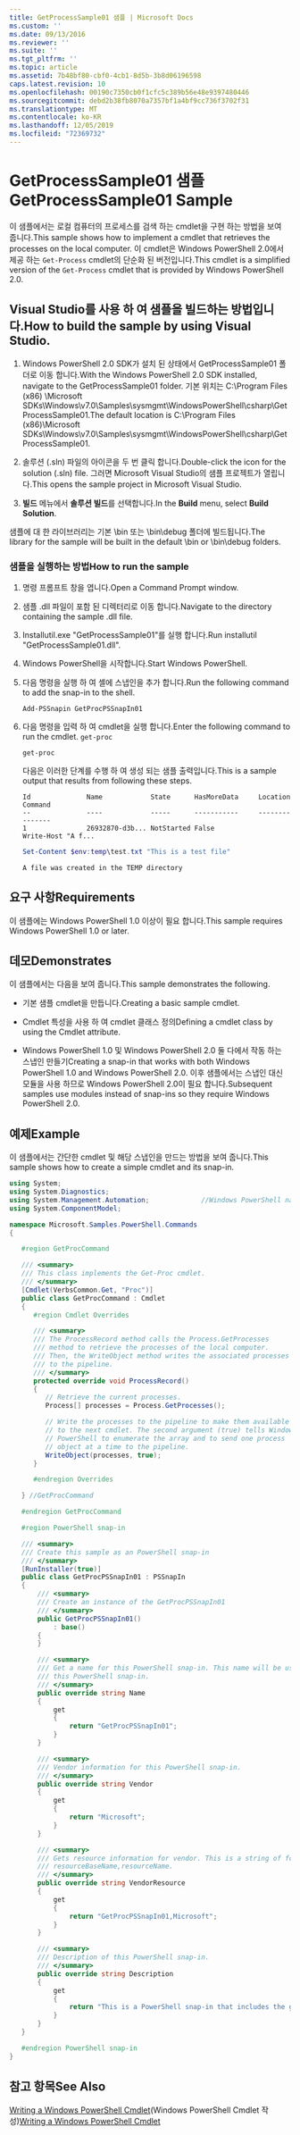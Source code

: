 ```yaml
---
title: GetProcessSample01 샘플 | Microsoft Docs
ms.custom: ''
ms.date: 09/13/2016
ms.reviewer: ''
ms.suite: ''
ms.tgt_pltfrm: ''
ms.topic: article
ms.assetid: 7b48bf80-cbf0-4cb1-8d5b-3b8d06196598
caps.latest.revision: 10
ms.openlocfilehash: 00190c7350cb0f1cfc5c389b56e48e9397480446
ms.sourcegitcommit: debd2b38fb8070a7357bf1a4bf9cc736f3702f31
ms.translationtype: MT
ms.contentlocale: ko-KR
ms.lasthandoff: 12/05/2019
ms.locfileid: "72369732"
---
```

# <a name="getprocesssample01-sample"></a><span data-ttu-id="cd777-102">GetProcessSample01 샘플</span><span class="sxs-lookup"><span data-stu-id="cd777-102">GetProcessSample01 Sample</span></span>

<span data-ttu-id="cd777-103">이 샘플에서는 로컬 컴퓨터의 프로세스를 검색 하는 cmdlet을 구현 하는 방법을 보여 줍니다.</span><span class="sxs-lookup"><span data-stu-id="cd777-103">This sample shows how to implement a cmdlet that retrieves the processes on the local computer.</span></span> <span data-ttu-id="cd777-104">이 cmdlet은 Windows PowerShell 2.0에서 제공 하는 `Get-Process` cmdlet의 단순화 된 버전입니다.</span><span class="sxs-lookup"><span data-stu-id="cd777-104">This cmdlet is a simplified version of the `Get-Process` cmdlet that is provided by Windows PowerShell 2.0.</span></span>

## <a name="how-to-build-the-sample-by-using-visual-studio"></a><span data-ttu-id="cd777-105">Visual Studio를 사용 하 여 샘플을 빌드하는 방법입니다.</span><span class="sxs-lookup"><span data-stu-id="cd777-105">How to build the sample by using Visual Studio.</span></span>

1. <span data-ttu-id="cd777-106">Windows PowerShell 2.0 SDK가 설치 된 상태에서 GetProcessSample01 폴더로 이동 합니다.</span><span class="sxs-lookup"><span data-stu-id="cd777-106">With the Windows PowerShell 2.0 SDK installed, navigate to the GetProcessSample01 folder.</span></span> <span data-ttu-id="cd777-107">기본 위치는 C:\Program Files (x86) \Microsoft SDKs\Windows\v7.0\Samples\sysmgmt\WindowsPowerShell\csharp\GetProcessSample01.</span><span class="sxs-lookup"><span data-stu-id="cd777-107">The default location is C:\Program Files (x86)\Microsoft SDKs\Windows\v7.0\Samples\sysmgmt\WindowsPowerShell\csharp\GetProcessSample01.</span></span>

2. <span data-ttu-id="cd777-108">솔루션 (.sln) 파일의 아이콘을 두 번 클릭 합니다.</span><span class="sxs-lookup"><span data-stu-id="cd777-108">Double-click the icon for the solution (.sln) file.</span></span> <span data-ttu-id="cd777-109">그러면 Microsoft Visual Studio의 샘플 프로젝트가 열립니다.</span><span class="sxs-lookup"><span data-stu-id="cd777-109">This opens the sample project in Microsoft Visual Studio.</span></span>

3. <span data-ttu-id="cd777-110">**빌드** 메뉴에서 **솔루션 빌드**를 선택합니다.</span><span class="sxs-lookup"><span data-stu-id="cd777-110">In the **Build** menu, select **Build Solution**.</span></span>

  <span data-ttu-id="cd777-111">샘플에 대 한 라이브러리는 기본 \bin 또는 \bin\debug 폴더에 빌드됩니다.</span><span class="sxs-lookup"><span data-stu-id="cd777-111">The library for the sample will be built in the default \bin or \bin\debug folders.</span></span>

### <a name="how-to-run-the-sample"></a><span data-ttu-id="cd777-112">샘플을 실행하는 방법</span><span class="sxs-lookup"><span data-stu-id="cd777-112">How to run the sample</span></span>

1. <span data-ttu-id="cd777-113">명령 프롬프트 창을 엽니다.</span><span class="sxs-lookup"><span data-stu-id="cd777-113">Open a Command Prompt window.</span></span>

2. <span data-ttu-id="cd777-114">샘플 .dll 파일이 포함 된 디렉터리로 이동 합니다.</span><span class="sxs-lookup"><span data-stu-id="cd777-114">Navigate to the directory containing the sample .dll file.</span></span>

3. <span data-ttu-id="cd777-115">Installutil.exe "GetProcessSample01"를 실행 합니다.</span><span class="sxs-lookup"><span data-stu-id="cd777-115">Run installutil "GetProcessSample01.dll".</span></span>

4. <span data-ttu-id="cd777-116">Windows PowerShell을 시작합니다.</span><span class="sxs-lookup"><span data-stu-id="cd777-116">Start Windows PowerShell.</span></span>

5. <span data-ttu-id="cd777-117">다음 명령을 실행 하 여 셸에 스냅인을 추가 합니다.</span><span class="sxs-lookup"><span data-stu-id="cd777-117">Run the following command to add the snap-in to the shell.</span></span>

   `Add-PSSnapin GetProcPSSnapIn01`

6. <span data-ttu-id="cd777-118">다음 명령을 입력 하 여 cmdlet을 실행 합니다.</span><span class="sxs-lookup"><span data-stu-id="cd777-118">Enter the following command to run the cmdlet.</span></span> `get-proc`

   `get-proc`

   <span data-ttu-id="cd777-119">다음은 이러한 단계를 수행 하 여 생성 되는 샘플 출력입니다.</span><span class="sxs-lookup"><span data-stu-id="cd777-119">This is a sample output that results from following these steps.</span></span>

   ```output
   Id              Name            State      HasMoreData     Location             Command
   --              ----            -----      -----------     --------             -------
   1               26932870-d3b... NotStarted False                                 Write-Host "A f...

   ```

   ```powershell
   Set-Content $env:temp\test.txt "This is a test file"
   ```

   ```output
   A file was created in the TEMP directory
   ```

## <a name="requirements"></a><span data-ttu-id="cd777-120">요구 사항</span><span class="sxs-lookup"><span data-stu-id="cd777-120">Requirements</span></span>

<span data-ttu-id="cd777-121">이 샘플에는 Windows PowerShell 1.0 이상이 필요 합니다.</span><span class="sxs-lookup"><span data-stu-id="cd777-121">This sample requires Windows PowerShell 1.0 or later.</span></span>

## <a name="demonstrates"></a><span data-ttu-id="cd777-122">데모</span><span class="sxs-lookup"><span data-stu-id="cd777-122">Demonstrates</span></span>

<span data-ttu-id="cd777-123">이 샘플에서는 다음을 보여 줍니다.</span><span class="sxs-lookup"><span data-stu-id="cd777-123">This sample demonstrates the following.</span></span>

- <span data-ttu-id="cd777-124">기본 샘플 cmdlet을 만듭니다.</span><span class="sxs-lookup"><span data-stu-id="cd777-124">Creating a basic sample cmdlet.</span></span>

- <span data-ttu-id="cd777-125">Cmdlet 특성을 사용 하 여 cmdlet 클래스 정의</span><span class="sxs-lookup"><span data-stu-id="cd777-125">Defining a cmdlet class by using the Cmdlet attribute.</span></span>

- <span data-ttu-id="cd777-126">Windows PowerShell 1.0 및 Windows PowerShell 2.0 둘 다에서 작동 하는 스냅인 만들기</span><span class="sxs-lookup"><span data-stu-id="cd777-126">Creating a snap-in that works with both Windows PowerShell 1.0 and Windows PowerShell 2.0.</span></span> <span data-ttu-id="cd777-127">이후 샘플에서는 스냅인 대신 모듈을 사용 하므로 Windows PowerShell 2.0이 필요 합니다.</span><span class="sxs-lookup"><span data-stu-id="cd777-127">Subsequent samples use modules instead of snap-ins so they require Windows PowerShell 2.0.</span></span>

## <a name="example"></a><span data-ttu-id="cd777-128">예제</span><span class="sxs-lookup"><span data-stu-id="cd777-128">Example</span></span>

<span data-ttu-id="cd777-129">이 샘플에서는 간단한 cmdlet 및 해당 스냅인을 만드는 방법을 보여 줍니다.</span><span class="sxs-lookup"><span data-stu-id="cd777-129">This sample shows how to create a simple cmdlet and its snap-in.</span></span>

```csharp
using System;
using System.Diagnostics;
using System.Management.Automation;             //Windows PowerShell namespace
using System.ComponentModel;

namespace Microsoft.Samples.PowerShell.Commands
{

   #region GetProcCommand

   /// <summary>
   /// This class implements the Get-Proc cmdlet.
   /// </summary>
   [Cmdlet(VerbsCommon.Get, "Proc")]
   public class GetProcCommand : Cmdlet
   {
      #region Cmdlet Overrides

      /// <summary>
      /// The ProcessRecord method calls the Process.GetProcesses
      /// method to retrieve the processes of the local computer.
      /// Then, the WriteObject method writes the associated processes
      /// to the pipeline.
      /// </summary>
      protected override void ProcessRecord()
      {
         // Retrieve the current processes.
         Process[] processes = Process.GetProcesses();

         // Write the processes to the pipeline to make them available
         // to the next cmdlet. The second argument (true) tells Windows
         // PowerShell to enumerate the array and to send one process
         // object at a time to the pipeline.
         WriteObject(processes, true);
      }

      #endregion Overrides

   } //GetProcCommand

   #endregion GetProcCommand

   #region PowerShell snap-in

   /// <summary>
   /// Create this sample as an PowerShell snap-in
   /// </summary>
   [RunInstaller(true)]
   public class GetProcPSSnapIn01 : PSSnapIn
   {
       /// <summary>
       /// Create an instance of the GetProcPSSnapIn01
       /// </summary>
       public GetProcPSSnapIn01()
           : base()
       {
       }

       /// <summary>
       /// Get a name for this PowerShell snap-in. This name will be used in registering
       /// this PowerShell snap-in.
       /// </summary>
       public override string Name
       {
           get
           {
               return "GetProcPSSnapIn01";
           }
       }

       /// <summary>
       /// Vendor information for this PowerShell snap-in.
       /// </summary>
       public override string Vendor
       {
           get
           {
               return "Microsoft";
           }
       }

       /// <summary>
       /// Gets resource information for vendor. This is a string of format:
       /// resourceBaseName,resourceName.
       /// </summary>
       public override string VendorResource
       {
           get
           {
               return "GetProcPSSnapIn01,Microsoft";
           }
       }

       /// <summary>
       /// Description of this PowerShell snap-in.
       /// </summary>
       public override string Description
       {
           get
           {
               return "This is a PowerShell snap-in that includes the get-proc cmdlet.";
           }
       }
   }

   #endregion PowerShell snap-in
}
```

## <a name="see-also"></a><span data-ttu-id="cd777-130">참고 항목</span><span class="sxs-lookup"><span data-stu-id="cd777-130">See Also</span></span>

<span data-ttu-id="cd777-131">[Writing a Windows PowerShell Cmdlet](./writing-a-windows-powershell-cmdlet.md)(Windows PowerShell Cmdlet 작성)</span><span class="sxs-lookup"><span data-stu-id="cd777-131">[Writing a Windows PowerShell Cmdlet](./writing-a-windows-powershell-cmdlet.md)</span></span>